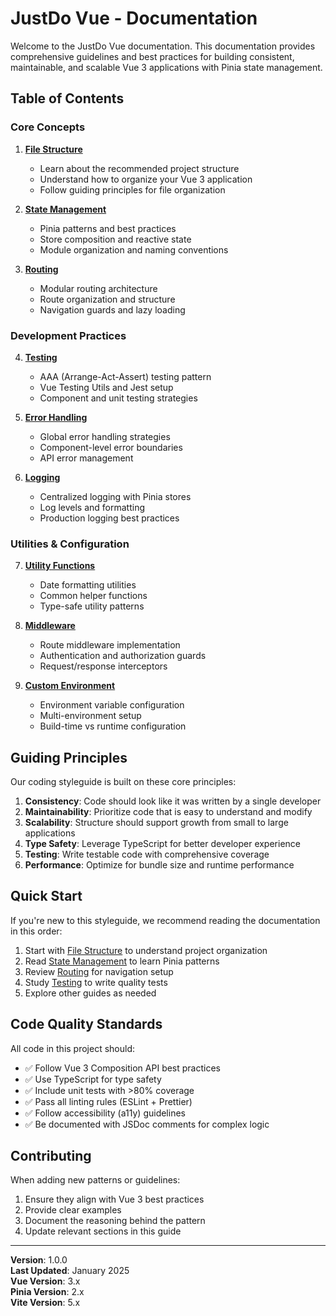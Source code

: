 # JustDo Vue - Documentation

Welcome to the JustDo Vue documentation. This documentation provides comprehensive guidelines and best practices for building consistent, maintainable, and scalable Vue 3 applications with Pinia state management.

## Table of Contents

### Core Concepts

1. **[File Structure](./file-structure.md)**
   - Learn about the recommended project structure
   - Understand how to organize your Vue 3 application
   - Follow guiding principles for file organization

2. **[State Management](./state-management.md)**
   - Pinia patterns and best practices
   - Store composition and reactive state
   - Module organization and naming conventions

3. **[Routing](./routing.md)**
   - Modular routing architecture
   - Route organization and structure
   - Navigation guards and lazy loading

### Development Practices

4. **[Testing](./testing.md)**
   - AAA (Arrange-Act-Assert) testing pattern
   - Vue Testing Utils and Jest setup
   - Component and unit testing strategies

5. **[Error Handling](./error-handling.md)**
   - Global error handling strategies
   - Component-level error boundaries
   - API error management

6. **[Logging](./logging.md)**
   - Centralized logging with Pinia stores
   - Log levels and formatting
   - Production logging best practices

### Utilities & Configuration

7. **[Utility Functions](./utility.md)**
   - Date formatting utilities
   - Common helper functions
   - Type-safe utility patterns

8. **[Middleware](./milddware.md)**
   - Route middleware implementation
   - Authentication and authorization guards
   - Request/response interceptors

9. **[Custom Environment](./custom-enviroment.md)**
   - Environment variable configuration
   - Multi-environment setup
   - Build-time vs runtime configuration

## Guiding Principles

Our coding styleguide is built on these core principles:

1. **Consistency**: Code should look like it was written by a single developer
2. **Maintainability**: Prioritize code that is easy to understand and modify
3. **Scalability**: Structure should support growth from small to large applications
4. **Type Safety**: Leverage TypeScript for better developer experience
5. **Testing**: Write testable code with comprehensive coverage
6. **Performance**: Optimize for bundle size and runtime performance

## Quick Start

If you're new to this styleguide, we recommend reading the documentation in this order:

1. Start with [File Structure](./file-structure.md) to understand project organization
2. Read [State Management](./state-management.md) to learn Pinia patterns
3. Review [Routing](./routing.md) for navigation setup
4. Study [Testing](./testing.md) to write quality tests
5. Explore other guides as needed

## Code Quality Standards

All code in this project should:

- ✅ Follow Vue 3 Composition API best practices
- ✅ Use TypeScript for type safety
- ✅ Include unit tests with >80% coverage
- ✅ Pass all linting rules (ESLint + Prettier)
- ✅ Follow accessibility (a11y) guidelines
- ✅ Be documented with JSDoc comments for complex logic

## Contributing

When adding new patterns or guidelines:

1. Ensure they align with Vue 3 best practices
2. Provide clear examples
3. Document the reasoning behind the pattern
4. Update relevant sections in this guide

---

**Version**: 1.0.0  
**Last Updated**: January 2025  
**Vue Version**: 3.x  
**Pinia Version**: 2.x  
**Vite Version**: 5.x

